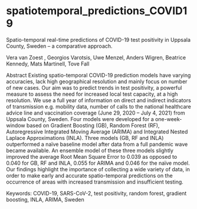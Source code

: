 # spatiotemporal_predictions_COVID19
Spatio-temporal real-time predictions of COVID-19 test positivity in Uppsala County, Sweden – a comparative approach.

Vera van Zoest , Georgios Varotsis, Uwe Menzel, Anders Wigren, Beatrice Kennedy, Mats Martinell, Tove Fall

Abstract
Existing spatio-temporal COVID-19 prediction models have varying accuracies, lack high geographical resolution and mainly focus on number of new cases. Our aim was to predict trends in test positivity, a powerful measure to assess the need for increased local test capacity, at a high resolution. We use a full year of information on direct and indirect indicators of transmission e.g. mobility data, number of calls to the national healthcare advice line and vaccination coverage (June 29, 2020 – July 4, 2021) from Uppsala County, Sweden. Four models were developed for a one-week-window based on Gradient Boosting (GB), Random Forest (RF), Autoregressive Integrated Moving Average (ARIMA) and Integrated Nested Laplace Approximations (INLA). Three models (GB, RF and INLA) outperformed a naïve baseline model after data from a full pandemic wave became available. An ensemble model of these three models slightly improved the average Root Mean Square Error to 0.039 as opposed to 0.040 for GB, RF and INLA, 0.055 for ARIMA and 0.046 for the naïve model. Our findings highlight the importance of collecting a wide variety of data, in order to make early and accurate spatio-temporal predictions on the occurrence of areas with increased transmission and insufficient testing. 

Keywords: COVID-19, SARS-CoV-2, test positivity, random forest, gradient boosting, INLA, ARIMA, Sweden
